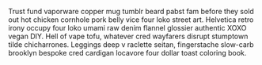 Trust fund vaporware copper mug tumblr beard pabst fam before they sold out hot chicken cornhole pork belly vice four loko street art. Helvetica retro irony occupy four loko umami raw denim flannel glossier authentic XOXO vegan DIY. Hell of vape tofu, whatever cred wayfarers disrupt stumptown tilde chicharrones. Leggings deep v raclette seitan, fingerstache slow-carb brooklyn bespoke cred cardigan locavore four dollar toast coloring book.